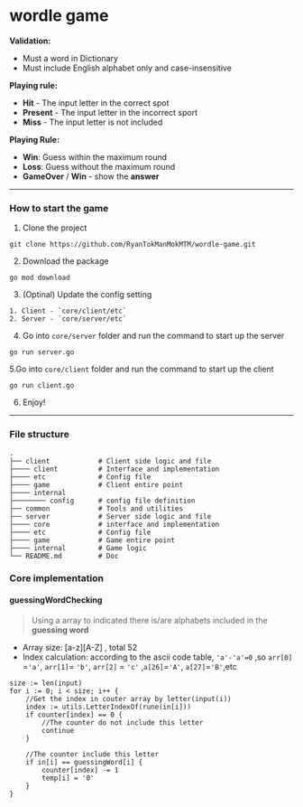 # wordle game
**Validation:**
- Must a word in Dictionary
- Must include English alphabet only and case-insensitive

**Playing rule:**  
- **Hit** - The input letter in the correct spot  
- **Present** - The input letter in the incorrect sport   
- **Miss** - The input letter is not included  

**Playing Rule:**
- **Win**: Guess within the maximum round
- **Loss**: Guess without the maximum round
- **GameOver** / **Win** - show the **answer**

---
### How to start the game
1. Clone the project
```
git clone https://github.com/RyanTokManMokMTM/wordle-game.git
```

2. Download the package
```
go mod download
```

3. (Optinal) Update the config setting
```
1. Client - `core/client/etc`
2. Server - `core/server/etc`
```

4. Go into `core/server` folder and run the command to start up the server
```
go run server.go
```

5.Go into `core/client` folder and run the command to start up the client
```
go run client.go
```

6. Enjoy!

---

### File structure
```
.
├── client            # Client side logic and file    
├──── client          # Interface and implementation  
├──── etc             # Config file  
├──── game            # Client entire point    
├──── internal  
├──────── config      # config file definition  
├── common            # Tools and utilities                 
├── server            # Server side logic and file   
├──── core            # interface and implementation  
├──── etc             # Config file  
├──── game            # Game entire point  
├──── internal        # Game logic   
└── README.md         # Doc
```

### Core implementation
#### guessingWordChecking   
> Using a array to indicated there is/are alphabets included in the **guessing word**
- Array size: [a-z][A-Z] , total 52
- Index calculation: according to the ascii code table, `'a'-'a'=0` ,so `arr[0]` =`'a'`, `arr[1]`= `'b'`, `arr[2]` = `'c'` ,`a[26]`=`'A'`, `a[27]`=`'B'`,etc

```
size := len(input)
for i := 0; i < size; i++ {
    //Get the index in couter array by letter(input(i))
    index := utils.LetterIndexOf(rune(in[i]))
    if counter[index] == 0 {
        //The counter do not include this letter
        continue
    }
    
    //The counter include this letter
    if in[i] == guessingWord[i] {
        counter[index] -= 1
        temp[i] = '0'
    }
}
```
